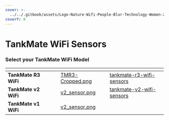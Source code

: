 ```yaml
---
cover: >-
  ../../.gitbook/assets/Logo-Nature-Wifi-People-Blur-Technology-Women-2564502.jpg
coverY: 0
---
```


# TankMate WiFi Sensors

### Select your TankMate WiFi Model

<table data-view="cards"><thead><tr><th></th><th></th><th></th><th data-hidden data-card-cover data-type="files"></th><th data-hidden data-card-target data-type="content-ref"></th></tr></thead><tbody><tr><td><strong>TankMate R3 WiFi</strong></td><td></td><td></td><td><a href="../../.gitbook/assets/TMR3-Cropped.png">TMR3-Cropped.png</a></td><td><a href="tankmate-r3-wifi-sensors/">tankmate-r3-wifi-sensors</a></td></tr><tr><td><strong>TankMate v2 WiFi</strong></td><td></td><td></td><td><a href="../../.gitbook/assets/v2_sensor.png">v2_sensor.png</a></td><td><a href="tankmate-v2-wifi-sensors/">tankmate-v2-wifi-sensors</a></td></tr><tr><td><strong>TankMate v1 WiFi</strong></td><td></td><td></td><td><a href="../../.gitbook/assets/v2_sensor.png">v2_sensor.png</a></td><td></td></tr></tbody></table>
